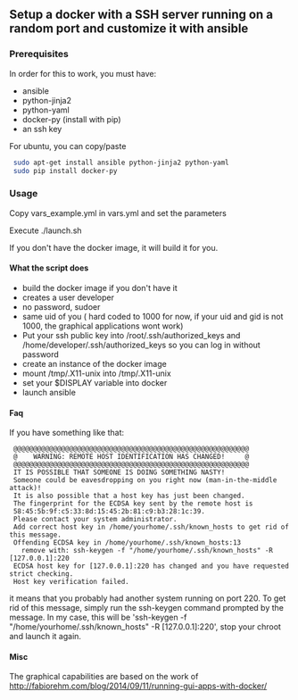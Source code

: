 ## Setup a docker with a SSH server running on a random port and customize it with ansible

### Prerequisites
In order for this to work, you must have: 
* ansible
* python-jinja2
* python-yaml
* docker-py (install with pip)
* an ssh key

For ubuntu, you can copy/paste
```bash
 sudo apt-get install ansible python-jinja2 python-yaml
 sudo pip install docker-py
```

### Usage
Copy vars_example.yml in vars.yml and set the parameters

Execute ./launch.sh

If you don't have the docker image, it will build it for you.

#### What the script does 

* build the docker image if you don't have it
 * creates a user developer
  * no password, sudoer
  * same uid of you ( hard coded to 1000 for now, if your uid and gid is not 1000, the graphical applications wont work)
 * Put your ssh public key into /root/.ssh/authorized_keys and /home/developer/.ssh/authorized_keys so you can log in without password
* create an instance of the docker image
 * mount /tmp/.X11-unix into /tmp/.X11-unix
 * set your $DISPLAY variable into docker
* launch ansible

#### Faq
If you have something like that:
```
 @@@@@@@@@@@@@@@@@@@@@@@@@@@@@@@@@@@@@@@@@@@@@@@@@@@@@@@@@@@
 @    WARNING: REMOTE HOST IDENTIFICATION HAS CHANGED!     @
 @@@@@@@@@@@@@@@@@@@@@@@@@@@@@@@@@@@@@@@@@@@@@@@@@@@@@@@@@@@
 IT IS POSSIBLE THAT SOMEONE IS DOING SOMETHING NASTY!
 Someone could be eavesdropping on you right now (man-in-the-middle attack)!
 It is also possible that a host key has just been changed.
 The fingerprint for the ECDSA key sent by the remote host is
 58:45:5b:9f:c5:33:8d:15:45:2b:81:c9:b3:28:1c:39.
 Please contact your system administrator.
 Add correct host key in /home/yourhome/.ssh/known_hosts to get rid of this message.
 Offending ECDSA key in /home/yourhome/.ssh/known_hosts:13
   remove with: ssh-keygen -f "/home/yourhome/.ssh/known_hosts" -R [127.0.0.1]:220
 ECDSA host key for [127.0.0.1]:220 has changed and you have requested strict checking.
 Host key verification failed.
```

it means that you probably had another system running on port 220.
To get rid of this message, simply run the ssh-keygen command prompted by the message. In my case, this will be 'ssh-keygen -f "/home/yourhome/.ssh/known_hosts" -R [127.0.0.1]:220', stop your chroot and launch it again.


#### Misc

The graphical capabilities are based on the work of http://fabiorehm.com/blog/2014/09/11/running-gui-apps-with-docker/
